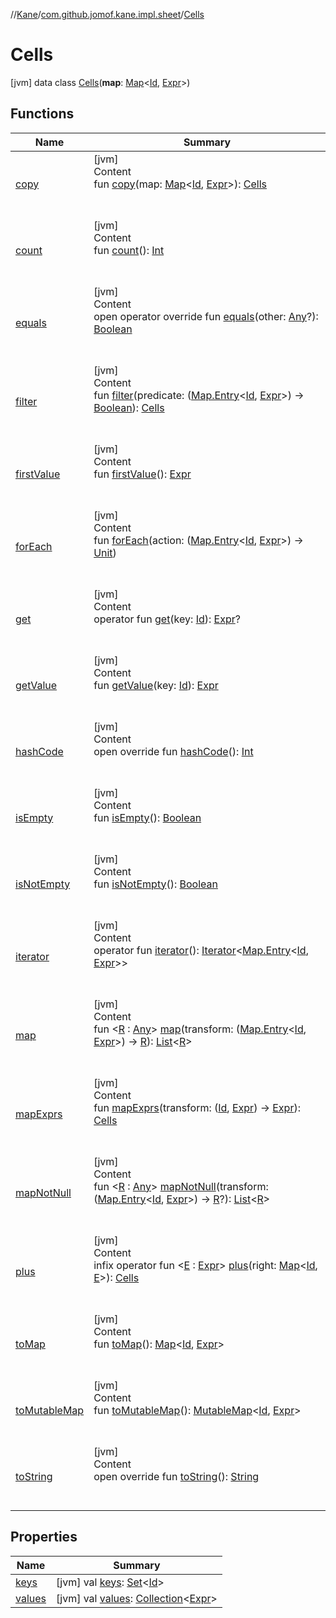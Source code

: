 //[Kane](../../index.md)/[com.github.jomof.kane.impl.sheet](../index.md)/[Cells](index.md)



# Cells  
 [jvm] data class [Cells](index.md)(**map**: [Map](https://kotlinlang.org/api/latest/jvm/stdlib/kotlin.collections/-map/index.html)<[Id](../../com.github.jomof.kane.impl/index.md#%5Bcom.github.jomof.kane.impl%2FId%2F%2F%2FPointingToDeclaration%2F%5D%2FClasslikes%2F-599678334), [Expr](../../com.github.jomof.kane/-expr/index.md)>)   


## Functions  
  
|  Name|  Summary| 
|---|---|
| <a name="com.github.jomof.kane.impl.sheet/Cells/copy/#kotlin.collections.Map[kotlin.Any,com.github.jomof.kane.Expr]/PointingToDeclaration/"></a>[copy](copy.md)| <a name="com.github.jomof.kane.impl.sheet/Cells/copy/#kotlin.collections.Map[kotlin.Any,com.github.jomof.kane.Expr]/PointingToDeclaration/"></a>[jvm]  <br>Content  <br>fun [copy](copy.md)(map: [Map](https://kotlinlang.org/api/latest/jvm/stdlib/kotlin.collections/-map/index.html)<[Id](../../com.github.jomof.kane.impl/index.md#%5Bcom.github.jomof.kane.impl%2FId%2F%2F%2FPointingToDeclaration%2F%5D%2FClasslikes%2F-599678334), [Expr](../../com.github.jomof.kane/-expr/index.md)>): [Cells](index.md)  <br><br><br>
| <a name="com.github.jomof.kane.impl.sheet/Cells/count/#/PointingToDeclaration/"></a>[count](count.md)| <a name="com.github.jomof.kane.impl.sheet/Cells/count/#/PointingToDeclaration/"></a>[jvm]  <br>Content  <br>fun [count](count.md)(): [Int](https://kotlinlang.org/api/latest/jvm/stdlib/kotlin/-int/index.html)  <br><br><br>
| <a name="kotlin/Any/equals/#kotlin.Any?/PointingToDeclaration/"></a>[equals](../../com.github.jomof.kane.impl.types/-double-algebraic-type/index.md#%5Bkotlin%2FAny%2Fequals%2F%23kotlin.Any%3F%2FPointingToDeclaration%2F%5D%2FFunctions%2F-599678334)| <a name="kotlin/Any/equals/#kotlin.Any?/PointingToDeclaration/"></a>[jvm]  <br>Content  <br>open operator override fun [equals](../../com.github.jomof.kane.impl.types/-double-algebraic-type/index.md#%5Bkotlin%2FAny%2Fequals%2F%23kotlin.Any%3F%2FPointingToDeclaration%2F%5D%2FFunctions%2F-599678334)(other: [Any](https://kotlinlang.org/api/latest/jvm/stdlib/kotlin/-any/index.html)?): [Boolean](https://kotlinlang.org/api/latest/jvm/stdlib/kotlin/-boolean/index.html)  <br><br><br>
| <a name="com.github.jomof.kane.impl.sheet/Cells/filter/#kotlin.Function1[kotlin.collections.Map.Entry[kotlin.Any,com.github.jomof.kane.Expr],kotlin.Boolean]/PointingToDeclaration/"></a>[filter](filter.md)| <a name="com.github.jomof.kane.impl.sheet/Cells/filter/#kotlin.Function1[kotlin.collections.Map.Entry[kotlin.Any,com.github.jomof.kane.Expr],kotlin.Boolean]/PointingToDeclaration/"></a>[jvm]  <br>Content  <br>fun [filter](filter.md)(predicate: ([Map.Entry](https://kotlinlang.org/api/latest/jvm/stdlib/kotlin.collections/-map/-entry/index.html)<[Id](../../com.github.jomof.kane.impl/index.md#%5Bcom.github.jomof.kane.impl%2FId%2F%2F%2FPointingToDeclaration%2F%5D%2FClasslikes%2F-599678334), [Expr](../../com.github.jomof.kane/-expr/index.md)>) -> [Boolean](https://kotlinlang.org/api/latest/jvm/stdlib/kotlin/-boolean/index.html)): [Cells](index.md)  <br><br><br>
| <a name="com.github.jomof.kane.impl.sheet/Cells/firstValue/#/PointingToDeclaration/"></a>[firstValue](first-value.md)| <a name="com.github.jomof.kane.impl.sheet/Cells/firstValue/#/PointingToDeclaration/"></a>[jvm]  <br>Content  <br>fun [firstValue](first-value.md)(): [Expr](../../com.github.jomof.kane/-expr/index.md)  <br><br><br>
| <a name="com.github.jomof.kane.impl.sheet/Cells/forEach/#kotlin.Function1[kotlin.collections.Map.Entry[kotlin.Any,com.github.jomof.kane.Expr],kotlin.Unit]/PointingToDeclaration/"></a>[forEach](for-each.md)| <a name="com.github.jomof.kane.impl.sheet/Cells/forEach/#kotlin.Function1[kotlin.collections.Map.Entry[kotlin.Any,com.github.jomof.kane.Expr],kotlin.Unit]/PointingToDeclaration/"></a>[jvm]  <br>Content  <br>fun [forEach](for-each.md)(action: ([Map.Entry](https://kotlinlang.org/api/latest/jvm/stdlib/kotlin.collections/-map/-entry/index.html)<[Id](../../com.github.jomof.kane.impl/index.md#%5Bcom.github.jomof.kane.impl%2FId%2F%2F%2FPointingToDeclaration%2F%5D%2FClasslikes%2F-599678334), [Expr](../../com.github.jomof.kane/-expr/index.md)>) -> [Unit](https://kotlinlang.org/api/latest/jvm/stdlib/kotlin/-unit/index.html))  <br><br><br>
| <a name="com.github.jomof.kane.impl.sheet/Cells/get/#kotlin.Any/PointingToDeclaration/"></a>[get](get.md)| <a name="com.github.jomof.kane.impl.sheet/Cells/get/#kotlin.Any/PointingToDeclaration/"></a>[jvm]  <br>Content  <br>operator fun [get](get.md)(key: [Id](../../com.github.jomof.kane.impl/index.md#%5Bcom.github.jomof.kane.impl%2FId%2F%2F%2FPointingToDeclaration%2F%5D%2FClasslikes%2F-599678334)): [Expr](../../com.github.jomof.kane/-expr/index.md)?  <br><br><br>
| <a name="com.github.jomof.kane.impl.sheet/Cells/getValue/#kotlin.Any/PointingToDeclaration/"></a>[getValue](get-value.md)| <a name="com.github.jomof.kane.impl.sheet/Cells/getValue/#kotlin.Any/PointingToDeclaration/"></a>[jvm]  <br>Content  <br>fun [getValue](get-value.md)(key: [Id](../../com.github.jomof.kane.impl/index.md#%5Bcom.github.jomof.kane.impl%2FId%2F%2F%2FPointingToDeclaration%2F%5D%2FClasslikes%2F-599678334)): [Expr](../../com.github.jomof.kane/-expr/index.md)  <br><br><br>
| <a name="kotlin/Any/hashCode/#/PointingToDeclaration/"></a>[hashCode](../../com.github.jomof.kane.impl.types/-double-algebraic-type/index.md#%5Bkotlin%2FAny%2FhashCode%2F%23%2FPointingToDeclaration%2F%5D%2FFunctions%2F-599678334)| <a name="kotlin/Any/hashCode/#/PointingToDeclaration/"></a>[jvm]  <br>Content  <br>open override fun [hashCode](../../com.github.jomof.kane.impl.types/-double-algebraic-type/index.md#%5Bkotlin%2FAny%2FhashCode%2F%23%2FPointingToDeclaration%2F%5D%2FFunctions%2F-599678334)(): [Int](https://kotlinlang.org/api/latest/jvm/stdlib/kotlin/-int/index.html)  <br><br><br>
| <a name="com.github.jomof.kane.impl.sheet/Cells/isEmpty/#/PointingToDeclaration/"></a>[isEmpty](is-empty.md)| <a name="com.github.jomof.kane.impl.sheet/Cells/isEmpty/#/PointingToDeclaration/"></a>[jvm]  <br>Content  <br>fun [isEmpty](is-empty.md)(): [Boolean](https://kotlinlang.org/api/latest/jvm/stdlib/kotlin/-boolean/index.html)  <br><br><br>
| <a name="com.github.jomof.kane.impl.sheet/Cells/isNotEmpty/#/PointingToDeclaration/"></a>[isNotEmpty](is-not-empty.md)| <a name="com.github.jomof.kane.impl.sheet/Cells/isNotEmpty/#/PointingToDeclaration/"></a>[jvm]  <br>Content  <br>fun [isNotEmpty](is-not-empty.md)(): [Boolean](https://kotlinlang.org/api/latest/jvm/stdlib/kotlin/-boolean/index.html)  <br><br><br>
| <a name="com.github.jomof.kane.impl.sheet/Cells/iterator/#/PointingToDeclaration/"></a>[iterator](iterator.md)| <a name="com.github.jomof.kane.impl.sheet/Cells/iterator/#/PointingToDeclaration/"></a>[jvm]  <br>Content  <br>operator fun [iterator](iterator.md)(): [Iterator](https://kotlinlang.org/api/latest/jvm/stdlib/kotlin.collections/-iterator/index.html)<[Map.Entry](https://kotlinlang.org/api/latest/jvm/stdlib/kotlin.collections/-map/-entry/index.html)<[Id](../../com.github.jomof.kane.impl/index.md#%5Bcom.github.jomof.kane.impl%2FId%2F%2F%2FPointingToDeclaration%2F%5D%2FClasslikes%2F-599678334), [Expr](../../com.github.jomof.kane/-expr/index.md)>>  <br><br><br>
| <a name="com.github.jomof.kane.impl.sheet/Cells/map/#kotlin.Function1[kotlin.collections.Map.Entry[kotlin.Any,com.github.jomof.kane.Expr],TypeParam(bounds=[kotlin.Any])]/PointingToDeclaration/"></a>[map](map.md)| <a name="com.github.jomof.kane.impl.sheet/Cells/map/#kotlin.Function1[kotlin.collections.Map.Entry[kotlin.Any,com.github.jomof.kane.Expr],TypeParam(bounds=[kotlin.Any])]/PointingToDeclaration/"></a>[jvm]  <br>Content  <br>fun <[R](map.md) : [Any](https://kotlinlang.org/api/latest/jvm/stdlib/kotlin/-any/index.html)> [map](map.md)(transform: ([Map.Entry](https://kotlinlang.org/api/latest/jvm/stdlib/kotlin.collections/-map/-entry/index.html)<[Id](../../com.github.jomof.kane.impl/index.md#%5Bcom.github.jomof.kane.impl%2FId%2F%2F%2FPointingToDeclaration%2F%5D%2FClasslikes%2F-599678334), [Expr](../../com.github.jomof.kane/-expr/index.md)>) -> [R](map.md)): [List](https://kotlinlang.org/api/latest/jvm/stdlib/kotlin.collections/-list/index.html)<[R](map.md)>  <br><br><br>
| <a name="com.github.jomof.kane.impl.sheet/Cells/mapExprs/#kotlin.Function2[kotlin.Any,com.github.jomof.kane.Expr,com.github.jomof.kane.Expr]/PointingToDeclaration/"></a>[mapExprs](map-exprs.md)| <a name="com.github.jomof.kane.impl.sheet/Cells/mapExprs/#kotlin.Function2[kotlin.Any,com.github.jomof.kane.Expr,com.github.jomof.kane.Expr]/PointingToDeclaration/"></a>[jvm]  <br>Content  <br>fun [mapExprs](map-exprs.md)(transform: ([Id](../../com.github.jomof.kane.impl/index.md#%5Bcom.github.jomof.kane.impl%2FId%2F%2F%2FPointingToDeclaration%2F%5D%2FClasslikes%2F-599678334), [Expr](../../com.github.jomof.kane/-expr/index.md)) -> [Expr](../../com.github.jomof.kane/-expr/index.md)): [Cells](index.md)  <br><br><br>
| <a name="com.github.jomof.kane.impl.sheet/Cells/mapNotNull/#kotlin.Function1[kotlin.collections.Map.Entry[kotlin.Any,com.github.jomof.kane.Expr],TypeParam(bounds=[kotlin.Any])?]/PointingToDeclaration/"></a>[mapNotNull](map-not-null.md)| <a name="com.github.jomof.kane.impl.sheet/Cells/mapNotNull/#kotlin.Function1[kotlin.collections.Map.Entry[kotlin.Any,com.github.jomof.kane.Expr],TypeParam(bounds=[kotlin.Any])?]/PointingToDeclaration/"></a>[jvm]  <br>Content  <br>fun <[R](map-not-null.md) : [Any](https://kotlinlang.org/api/latest/jvm/stdlib/kotlin/-any/index.html)> [mapNotNull](map-not-null.md)(transform: ([Map.Entry](https://kotlinlang.org/api/latest/jvm/stdlib/kotlin.collections/-map/-entry/index.html)<[Id](../../com.github.jomof.kane.impl/index.md#%5Bcom.github.jomof.kane.impl%2FId%2F%2F%2FPointingToDeclaration%2F%5D%2FClasslikes%2F-599678334), [Expr](../../com.github.jomof.kane/-expr/index.md)>) -> [R](map-not-null.md)?): [List](https://kotlinlang.org/api/latest/jvm/stdlib/kotlin.collections/-list/index.html)<[R](map-not-null.md)>  <br><br><br>
| <a name="com.github.jomof.kane.impl.sheet/Cells/plus/#kotlin.collections.Map[kotlin.Any,TypeParam(bounds=[com.github.jomof.kane.Expr])]/PointingToDeclaration/"></a>[plus](plus.md)| <a name="com.github.jomof.kane.impl.sheet/Cells/plus/#kotlin.collections.Map[kotlin.Any,TypeParam(bounds=[com.github.jomof.kane.Expr])]/PointingToDeclaration/"></a>[jvm]  <br>Content  <br>infix operator fun <[E](plus.md) : [Expr](../../com.github.jomof.kane/-expr/index.md)> [plus](plus.md)(right: [Map](https://kotlinlang.org/api/latest/jvm/stdlib/kotlin.collections/-map/index.html)<[Id](../../com.github.jomof.kane.impl/index.md#%5Bcom.github.jomof.kane.impl%2FId%2F%2F%2FPointingToDeclaration%2F%5D%2FClasslikes%2F-599678334), [E](plus.md)>): [Cells](index.md)  <br><br><br>
| <a name="com.github.jomof.kane.impl.sheet/Cells/toMap/#/PointingToDeclaration/"></a>[toMap](to-map.md)| <a name="com.github.jomof.kane.impl.sheet/Cells/toMap/#/PointingToDeclaration/"></a>[jvm]  <br>Content  <br>fun [toMap](to-map.md)(): [Map](https://kotlinlang.org/api/latest/jvm/stdlib/kotlin.collections/-map/index.html)<[Id](../../com.github.jomof.kane.impl/index.md#%5Bcom.github.jomof.kane.impl%2FId%2F%2F%2FPointingToDeclaration%2F%5D%2FClasslikes%2F-599678334), [Expr](../../com.github.jomof.kane/-expr/index.md)>  <br><br><br>
| <a name="com.github.jomof.kane.impl.sheet/Cells/toMutableMap/#/PointingToDeclaration/"></a>[toMutableMap](to-mutable-map.md)| <a name="com.github.jomof.kane.impl.sheet/Cells/toMutableMap/#/PointingToDeclaration/"></a>[jvm]  <br>Content  <br>fun [toMutableMap](to-mutable-map.md)(): [MutableMap](https://kotlinlang.org/api/latest/jvm/stdlib/kotlin.collections/-mutable-map/index.html)<[Id](../../com.github.jomof.kane.impl/index.md#%5Bcom.github.jomof.kane.impl%2FId%2F%2F%2FPointingToDeclaration%2F%5D%2FClasslikes%2F-599678334), [Expr](../../com.github.jomof.kane/-expr/index.md)>  <br><br><br>
| <a name="kotlin/Any/toString/#/PointingToDeclaration/"></a>[toString](../../com.github.jomof.kane.impl.types/-object-kane-type/-companion/index.md#%5Bkotlin%2FAny%2FtoString%2F%23%2FPointingToDeclaration%2F%5D%2FFunctions%2F-599678334)| <a name="kotlin/Any/toString/#/PointingToDeclaration/"></a>[jvm]  <br>Content  <br>open override fun [toString](../../com.github.jomof.kane.impl.types/-object-kane-type/-companion/index.md#%5Bkotlin%2FAny%2FtoString%2F%23%2FPointingToDeclaration%2F%5D%2FFunctions%2F-599678334)(): [String](https://kotlinlang.org/api/latest/jvm/stdlib/kotlin/-string/index.html)  <br><br><br>


## Properties  
  
|  Name|  Summary| 
|---|---|
| <a name="com.github.jomof.kane.impl.sheet/Cells/keys/#/PointingToDeclaration/"></a>[keys](keys.md)| <a name="com.github.jomof.kane.impl.sheet/Cells/keys/#/PointingToDeclaration/"></a> [jvm] val [keys](keys.md): [Set](https://kotlinlang.org/api/latest/jvm/stdlib/kotlin.collections/-set/index.html)<[Id](../../com.github.jomof.kane.impl/index.md#%5Bcom.github.jomof.kane.impl%2FId%2F%2F%2FPointingToDeclaration%2F%5D%2FClasslikes%2F-599678334)>   <br>
| <a name="com.github.jomof.kane.impl.sheet/Cells/values/#/PointingToDeclaration/"></a>[values](values.md)| <a name="com.github.jomof.kane.impl.sheet/Cells/values/#/PointingToDeclaration/"></a> [jvm] val [values](values.md): [Collection](https://kotlinlang.org/api/latest/jvm/stdlib/kotlin.collections/-collection/index.html)<[Expr](../../com.github.jomof.kane/-expr/index.md)>   <br>

